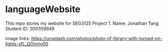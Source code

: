 # languageWebsite
This repo stores my website for SEG3125 Project 1.
Name: Jonathan Tang
Student ID: 300359949

image links:
https://unsplash.com/photos/photo-of-library-with-turned-on-lights-sfL_QOnmy00